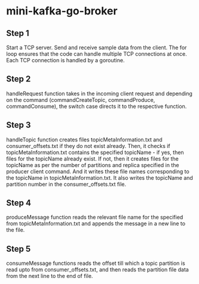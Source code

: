 # mini-kafka-go-broker

## Step 1

Start a TCP server. Send and receive sample data from the client.
The for loop ensures that the code can handle multiple TCP connections at once. Each TCP connection is handled by a goroutine.

## Step 2

handleRequest function takes in the incoming client request and depending on the command (commandCreateTopic, commandProduce, commandConsume), the switch case directs it to the respective function.

## Step 3

handleTopic function creates files topicMetaInformation.txt and consumer_offsets.txt if they do not exist already.
Then, it checks if topicMetaInformation.txt contains the specified topicName - if yes, then files for the topicName already exist. If not, then it creates files for the topicName as per the number of partitions and replica specified in the producer client command. And it writes these file names corresponding to the topicName in topicMetaInformation.txt. It also writes the topicName and partition number in the consumer_offsets.txt file.

## Step 4

produceMessage function reads the relevant file name for the specified from topicMetaInformation.txt and appends the message in a new line to the file.

## Step 5

consumeMessage functions reads the offset till which a topic partition is read upto from consumer_offsets.txt, and then reads the partition file data from the next line to the end of file.
